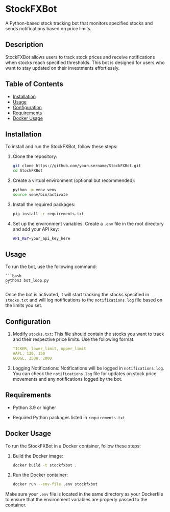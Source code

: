 # StockFXBot

A Python-based stock tracking bot that monitors specified stocks and sends notifications based on price limits.

## Description

StockFXBot allows users to track stock prices and receive notifications when stocks reach specified thresholds. This bot is designed for users who want to stay updated on their investments effortlessly.

## Table of Contents

- [Installation](#installation)
- [Usage](#usage)
- [Configuration](#configuration)
- [Requirements](#requirements)
- [Docker Usage](#docker-usage)

## Installation

To install and run the StockFXBot, follow these steps:

1. Clone the repository:

   ```bash
   git clone https://github.com/yourusername/StockFXBot.git
   cd StockFXBot
   ```

2. Create a virtual environment (optional but recommended):

    ```bash
    python -m venv venv
    source venv/bin/activate
    ```

3. Install the required packages:

    ```bash
    pip install -r requirements.txt
    ```

4. Set up the environment variables. Create a `.env` file in the root directory and add your API key:

    ```bash
    API_KEY=your_api_key_here
    ```

## Usage

To run the bot, use the following command:
    
    ```bash
    python3 bot_loop.py
    ```

Once the bot is activated, it will start tracking the stocks specified in `stocks.txt` and will log notifications to the `notifications.log` file based on the limits you set.

## Configuration

1. Modify `stocks.txt`: This file should contain the stocks you want to track and their respective price limits. Use the following format:

    ```yaml
    TICKER, lower_limit, upper_limit
    AAPL, 130, 150
    GOOGL, 2500, 2800
    ```

2. Logging Notifications: Notifications will be logged in `notifications.log`. You can check the `notifications.log` file for updates on stock price movements and any notifications logged by the bot.

## Requirements

- Python 3.9 or higher

- Required Python packages listed in `requirements.txt`

## Docker Usage

To run the StockFXBot in a Docker container, follow these steps:

1. Build the Docker image:

    ```bash
    docker build -t stockfxbot .
    ```

2. Run the Docker container:

    ```bash
    docker run --env-file .env stockfxbot
    ```

Make sure your `.env` file is located in the same directory as your Dockerfile to ensure that the environment variables are properly passed to the container.

